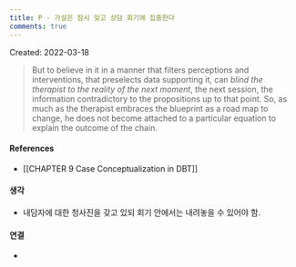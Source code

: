 ```yaml
---
title: P - 가설은 잠시 잊고 상담 회기에 집중한다
comments: true
---
```


Created: 2022-03-18

>But to believe in it in a manner that filters perceptions and interventions, that preselects data supporting it, can *blind the therapist to the reality of the next moment*, the next session, the information contradictory to the propositions up to that point. So, as much as the therapist embraces the blueprint as a road map to change, he does not become attached to a particular equation to explain the outcome of the chain.

#### References
- [[CHAPTER 9 Case Conceptualization in DBT]]

#### 생각
- 내담자에 대한 청사진을 갖고 있되 회기 안에서는 내려놓을 수 있어야 함. 

#### 연결
- 
